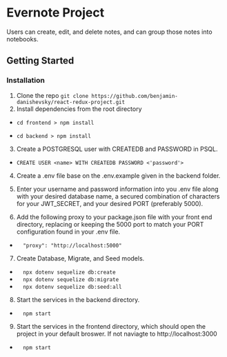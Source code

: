 # Evernote Project
Users can create, edit, and delete notes, and can group those notes into notebooks.

## Getting Started

### Installation
1. Clone the repo
```git clone https://github.com/benjamin-danishevsky/react-redux-project.git```
2. Install dependencies from the root directory

 * ```cd frontend > npm install```

* ```cd backend > npm install```

3. Create a POSTGRESQL user with CREATEDB and PASSWORD in PSQL.
*  ```CREATE USER <name> WITH CREATEDB PASSWORD <'password'>```

4. Create a .env file base on the .env.example given in the backend folder.

5. Enter your username and password information into you .env file along with your desired database name, a secured combination of characters for your JWT_SECRET, and your desired PORT (preferably 5000).
6. Add the following proxy to your package.json file with your front end directory, replacing or keeping the 5000 port to match your PORT configuration found in your .env file.
* ```  "proxy": "http://localhost:5000"```
7. Create Database, Migrate, and Seed models.
* ```  npx dotenv sequelize db:create```
* ```  npx dotenv sequelize db:migrate```
* ```  npx dotenv sequelize db:seed:all```
8. Start the services in the backend directory.
* ```  npm start```
9. Start the services in the frontend directory, which should open the project in your default broswer. If not naviagte to http://localhost:3000
* ```  npm start```
